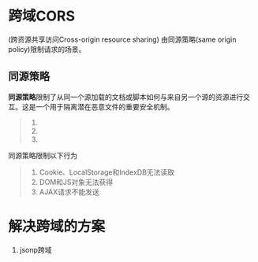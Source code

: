 # 跨域CORS
(跨资源共享访问Cross-origin resource sharing)
由同源策略(same origin policy)限制请求的场景。
## 同源策略
**同源策略**限制了从同一个源加载的文档或脚本如何与来自另一个源的资源进行交互。这是一个用于隔离潜在恶意文件的重要安全机制。
> 1.
> 2.
> 3.
同源策略限制以下行为
> 1. Cookie、LocalStorage和IndexDB无法读取
> 2. DOM和JS对象无法获得
> 3. AJAX请求不能发送

# 解决跨域的方案
1. jsonp跨域